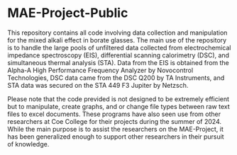 # MAE-Project-Public

This repository contains all code involving data collection and manipulation for the mixed alkali effect in borate glasses. The main use of the repository is to handle the large pools of unfiltered data collected from electrochemical impedance spectroscopy (EIS), differential scanning calorimetry (DSC), and simultaneous thermal analysis (STA). Data from the EIS is obtained from the Alpha-A High Performance Frequency Analyzer by Novocontrol Technologies, DSC data came from the DSC Q200 by TA Instruments, and STA data was secured on the STA 449 F3 Jupiter by Netzsch.

Please note that the code previded is not designed to be extremely efficient but to manipulate, create graphs, and or change file types between raw text files to excel documents. These programs have also seen use from other researchers at Coe College for their projects during the summer of 2024. While the main purpose is to assist the researchers on the MAE-Project, it has been generalized enough to support other researchers in their pursuit of knowledge.
